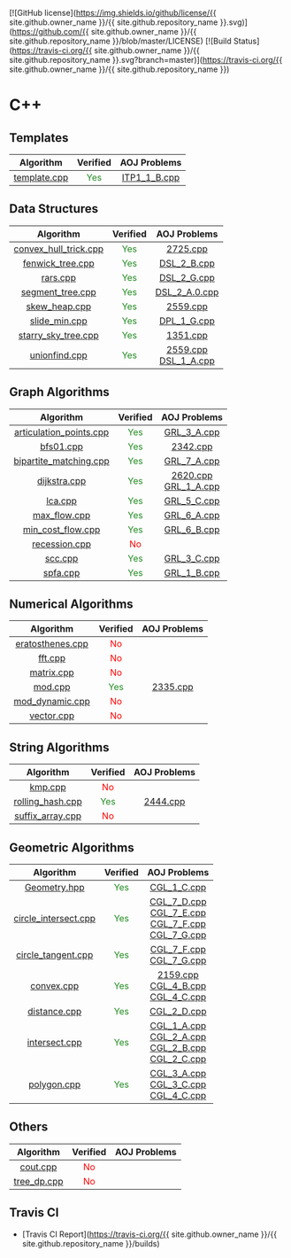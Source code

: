 [![GitHub license](https://img.shields.io/github/license/{{ site.github.owner_name }}/{{ site.github.repository_name }}.svg)](https://github.com/{{ site.github.owner_name }}/{{ site.github.repository_name }}/blob/master/LICENSE)
[![Build Status](https://travis-ci.org/{{ site.github.owner_name }}/{{ site.github.repository_name }}.svg?branch=master)](https://travis-ci.org/{{ site.github.owner_name }}/{{ site.github.repository_name }})

# C++

## Templates

| Algorithm | Verified | AOJ Problems |
|:---------:|:--------:|:------------:|
| [template.cpp](./cpp/include/template/template) | <font color="ForestGreen">Yes</font> | [ITP1_1_B.cpp](./cpp/src/ITP1_1_B) |

## Data Structures

| Algorithm | Verified | AOJ Problems |
|:---------:|:--------:|:------------:|
| [convex_hull_trick.cpp](./cpp/include/structure/convex_hull_trick) | <font color="ForestGreen">Yes</font> | [2725.cpp](./cpp/src/2725) |
| [fenwick_tree.cpp](./cpp/include/structure/fenwick_tree) | <font color="ForestGreen">Yes</font> | [DSL_2_B.cpp](./cpp/src/DSL_2_B) |
| [rars.cpp](./cpp/include/structure/rars) | <font color="ForestGreen">Yes</font> | [DSL_2_G.cpp](./cpp/src/DSL_2_G) |
| [segment_tree.cpp](./cpp/include/structure/segment_tree) | <font color="ForestGreen">Yes</font> | [DSL_2_A.0.cpp](./cpp/src/DSL_2_A.0) |
| [skew_heap.cpp](./cpp/include/structure/skew_heap) | <font color="ForestGreen">Yes</font> | [2559.cpp](./cpp/src/2559) |
| [slide_min.cpp](./cpp/include/structure/slide_min) | <font color="ForestGreen">Yes</font> | [DPL_1_G.cpp](./cpp/src/DPL_1_G) |
| [starry_sky_tree.cpp](./cpp/include/structure/starry_sky_tree) | <font color="ForestGreen">Yes</font> | [1351.cpp](./cpp/src/1351) |
| [unionfind.cpp](./cpp/include/structure/unionfind) | <font color="ForestGreen">Yes</font> | [2559.cpp](./cpp/src/2559)<br>[DSL_1_A.cpp](./cpp/src/DSL_1_A) |

## Graph Algorithms

| Algorithm | Verified | AOJ Problems |
|:---------:|:--------:|:------------:|
| [articulation_points.cpp](./cpp/include/graph/articulation_points) | <font color="ForestGreen">Yes</font> | [GRL_3_A.cpp](./cpp/src/GRL_3_A) |
| [bfs01.cpp](./cpp/include/graph/bfs01) | <font color="ForestGreen">Yes</font> | [2342.cpp](./cpp/src/2342) |
| [bipartite_matching.cpp](./cpp/include/graph/bipartite_matching) | <font color="ForestGreen">Yes</font> | [GRL_7_A.cpp](./cpp/src/GRL_7_A) |
| [dijkstra.cpp](./cpp/include/graph/dijkstra) | <font color="ForestGreen">Yes</font> | [2620.cpp](./cpp/src/2620)<br>[GRL_1_A.cpp](./cpp/src/GRL_1_A) |
| [lca.cpp](./cpp/include/graph/lca) | <font color="ForestGreen">Yes</font> | [GRL_5_C.cpp](./cpp/src/GRL_5_C) |
| [max_flow.cpp](./cpp/include/graph/max_flow) | <font color="ForestGreen">Yes</font> | [GRL_6_A.cpp](./cpp/src/GRL_6_A) |
| [min_cost_flow.cpp](./cpp/include/graph/min_cost_flow) | <font color="ForestGreen">Yes</font> | [GRL_6_B.cpp](./cpp/src/GRL_6_B) |
| [recession.cpp](./cpp/include/graph/recession) | <font color="Red">No</font> |  |
| [scc.cpp](./cpp/include/graph/scc) | <font color="ForestGreen">Yes</font> | [GRL_3_C.cpp](./cpp/src/GRL_3_C) |
| [spfa.cpp](./cpp/include/graph/spfa) | <font color="ForestGreen">Yes</font> | [GRL_1_B.cpp](./cpp/src/GRL_1_B) |

## Numerical Algorithms

| Algorithm | Verified | AOJ Problems |
|:---------:|:--------:|:------------:|
| [eratosthenes.cpp](./cpp/include/math/eratosthenes) | <font color="Red">No</font> |  |
| [fft.cpp](./cpp/include/math/fft) | <font color="Red">No</font> |  |
| [matrix.cpp](./cpp/include/math/matrix) | <font color="Red">No</font> |  |
| [mod.cpp](./cpp/include/math/mod) | <font color="ForestGreen">Yes</font> | [2335.cpp](./cpp/src/2335) |
| [mod_dynamic.cpp](./cpp/include/math/mod_dynamic) | <font color="Red">No</font> |  |
| [vector.cpp](./cpp/include/math/vector) | <font color="Red">No</font> |  |

## String Algorithms

| Algorithm | Verified | AOJ Problems |
|:---------:|:--------:|:------------:|
| [kmp.cpp](./cpp/include/string/kmp) | <font color="Red">No</font> |  |
| [rolling_hash.cpp](./cpp/include/string/rolling_hash) | <font color="ForestGreen">Yes</font> | [2444.cpp](./cpp/src/2444) |
| [suffix_array.cpp](./cpp/include/string/suffix_array) | <font color="Red">No</font> |  |

## Geometric Algorithms

| Algorithm | Verified | AOJ Problems |
|:---------:|:--------:|:------------:|
| [Geometry.hpp](./cpp/include/geometry/Geometry) | <font color="ForestGreen">Yes</font> | [CGL_1_C.cpp](./cpp/src/CGL_1_C) |
| [circle_intersect.cpp](./cpp/include/geometry/circle_intersect) | <font color="ForestGreen">Yes</font> | [CGL_7_D.cpp](./cpp/src/CGL_7_D)<br>[CGL_7_E.cpp](./cpp/src/CGL_7_E)<br>[CGL_7_F.cpp](./cpp/src/CGL_7_F)<br>[CGL_7_G.cpp](./cpp/src/CGL_7_G) |
| [circle_tangent.cpp](./cpp/include/geometry/circle_tangent) | <font color="ForestGreen">Yes</font> | [CGL_7_F.cpp](./cpp/src/CGL_7_F)<br>[CGL_7_G.cpp](./cpp/src/CGL_7_G) |
| [convex.cpp](./cpp/include/geometry/convex) | <font color="ForestGreen">Yes</font> | [2159.cpp](./cpp/src/2159)<br>[CGL_4_B.cpp](./cpp/src/CGL_4_B)<br>[CGL_4_C.cpp](./cpp/src/CGL_4_C) |
| [distance.cpp](./cpp/include/geometry/distance) | <font color="ForestGreen">Yes</font> | [CGL_2_D.cpp](./cpp/src/CGL_2_D) |
| [intersect.cpp](./cpp/include/geometry/intersect) | <font color="ForestGreen">Yes</font> | [CGL_1_A.cpp](./cpp/src/CGL_1_A)<br>[CGL_2_A.cpp](./cpp/src/CGL_2_A)<br>[CGL_2_B.cpp](./cpp/src/CGL_2_B)<br>[CGL_2_C.cpp](./cpp/src/CGL_2_C) |
| [polygon.cpp](./cpp/include/geometry/polygon) | <font color="ForestGreen">Yes</font> | [CGL_3_A.cpp](./cpp/src/CGL_3_A)<br>[CGL_3_C.cpp](./cpp/src/CGL_3_C)<br>[CGL_4_C.cpp](./cpp/src/CGL_4_C) |

## Others

| Algorithm | Verified | AOJ Problems |
|:---------:|:--------:|:------------:|
| [cout.cpp](./cpp/include/others/cout) | <font color="Red">No</font> |  |
| [tree_dp.cpp](./cpp/include/others/tree_dp) | <font color="Red">No</font> |  |

## Travis CI
- [Travis CI Report](https://travis-ci.org/{{ site.github.owner_name }}/{{ site.github.repository_name }}/builds)
